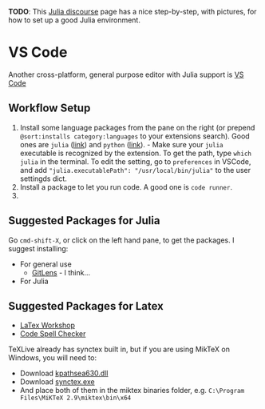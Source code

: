 **TODO**: This [Julia discourse](https://discourse.julialang.org/t/vs-code-is-excellent/6381/10) page has a nice step-by-step, with pictures, for how to set up a good Julia environment. 

# VS Code
Another cross-platform, general purpose editor with Julia support is [VS Code](https://github.com/Microsoft/vscode)

## Workflow Setup


1. Install some language packages from the pane on the right (or prepend `@sort:installs category:languages` to your extensions search). Good ones are `julia` ([link](https://github.com/JuliaEditorSupport/julia-vscode)) and `python` ([link](https://github.com/Microsoft/vscode-python)). 
		- Make sure your `julia` executable is recognized by the extension. To get the path, type `which julia` in the terminal. To edit the setting, go to `preferences` in VSCode, and add `"julia.executablePath": "/usr/local/bin/julia"` to the user settingds dict.
2. Install a package to let you run code. A good one is `code runner`. 
3.


## Suggested Packages for Julia
Go `cmd-shift-X`, or click on the left hand pane, to get the packages.  I suggest installing:
- For general use
	- [GitLens](https://marketplace.visualstudio.com/items?itemName=eamodio.gitlens) - I think...
- For Julia
	

## Suggested Packages for Latex
- [LaTex Workshop](https://marketplace.visualstudio.com/items?itemName=James-Yu.latex-workshop)
- [Code Spell Checker](https://marketplace.visualstudio.com/items?itemName=streetsidesoftware.code-spell-checker)

TeXLive already has synctex built in, but if you are using MikTeX on Windows, you will need to:

- Download [kpathsea630.dll](https://www.tug.org/svn/texlive/trunk/Master/bin/win32/kpathsea630.dll?revision=46993&view=co)
- Download [synctex.exe](https://www.tug.org/svn/texlive/trunk/Master/bin/win32/synctex.exe?revision=46993&view=co)
- And place both of them in the miktex binaries folder, e.g. `C:\Program Files\MiKTeX 2.9\miktex\bin\x64`
